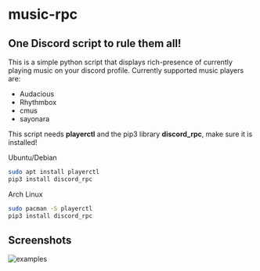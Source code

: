 # music-rpc
## One Discord script to rule them all!

This is a simple python script that displays rich-presence of currently playing music on your discord profile.
Currently supported music players are:
- Audacious
- Rhythmbox
- cmus
- sayonara

This script needs **playerctl** and the pip3 library **discord_rpc**, make sure it is installed!

Ubuntu/Debian
```bash
sudo apt install playerctl
pip3 install discord_rpc
```
Arch Linux
```bash
sudo pacman -S playerctl
pip3 install discord_rpc
```

## Screenshots
![examples](screenshots/examples "examples")